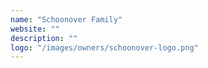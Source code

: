```yaml
---
name: "Schoonover Family"
website: ""
description: ""
logo: "/images/owners/schoonover-logo.png"
---
```

